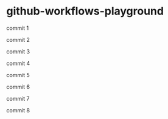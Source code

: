 # github-workflows-playground

commit 1

commit 2

commit 3

commit 4

commit 5

commit 6

commit 7

commit 8
